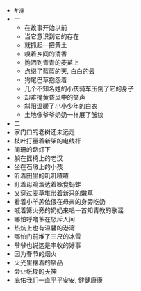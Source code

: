 - #诗
- 一
	- 在故事开始以前
	- 当它意识到它的存在
	- 就抓起一把黄土
	- 嗅着乡间的清香
	- 抛洒到青青的麦苗上
	- 点缀了蓝蓝的天, 白白的云
	- 狗尾巴草抱怨着
	- 几个不知名姓的小孩骑车压倒了它的身子
	- 却难掩黄昏风中的笑声
	- 斜阳温暖了小小少年的白衣
	- 土地像爷爷奶奶一样展了皱纹
- 二
- 家门口的老树还未远走
- 枝叶打量着新架的电线杆
- 阑珊的路灯下
- 躺在摇椅上的老汉
- 坐在石墩上的小孩
- 听着田里的叽叽喳喳
- 盯着母鸡溜达着啄食蚂蚱
- 又穿过麦草堆带着新采的嫩草
- 看着小羊羔依偎在母亲的身旁吃奶
- 喊着篝火旁的奶奶来唱一首知青教的歌谣
- 哪怕呼噜爷在怒斥人间
- 热炕上也有温馨的港湾
- 哪怕门前堆了三尺的冰雪
- 爷爷也说这是丰收的好事
- 因为春节的烟火
- 火光里摆着的祭品
- 会让纸糊的天神
- 庇佑我们一直平平安安, 健健康康